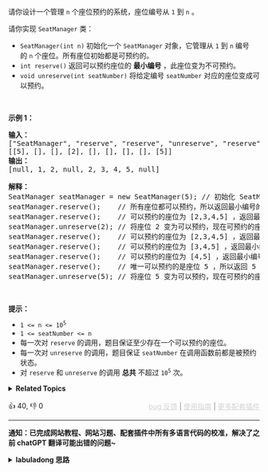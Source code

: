 <p>请你设计一个管理 <code>n</code>&nbsp;个座位预约的系统，座位编号从&nbsp;<code>1</code>&nbsp;到&nbsp;<code>n</code>&nbsp;。</p>

<p>请你实现&nbsp;<code>SeatManager</code>&nbsp;类：</p>

<ul> 
 <li><code>SeatManager(int n)</code>&nbsp;初始化一个&nbsp;<code>SeatManager</code>&nbsp;对象，它管理从 <code>1</code>&nbsp;到 <code>n</code>&nbsp;编号的&nbsp;<code>n</code>&nbsp;个座位。所有座位初始都是可预约的。</li> 
 <li><code>int reserve()</code>&nbsp;返回可以预约座位的&nbsp;<strong>最小编号</strong>&nbsp;，此座位变为不可预约。</li> 
 <li><code>void unreserve(int seatNumber)</code>&nbsp;将给定编号&nbsp;<code>seatNumber</code>&nbsp;对应的座位变成可以预约。</li> 
</ul>

<p>&nbsp;</p>

<p><strong>示例 1：</strong></p>

<pre><strong>输入：</strong>
["SeatManager", "reserve", "reserve", "unreserve", "reserve", "reserve", "reserve", "reserve", "unreserve"]
[[5], [], [], [2], [], [], [], [], [5]]
<strong>输出：</strong>
[null, 1, 2, null, 2, 3, 4, 5, null]

<strong>解释：</strong>
SeatManager seatManager = new SeatManager(5); // 初始化 SeatManager ，有 5 个座位。
seatManager.reserve();    // 所有座位都可以预约，所以返回最小编号的座位，也就是 1 。
seatManager.reserve();    // 可以预约的座位为 [2,3,4,5] ，返回最小编号的座位，也就是 2 。
seatManager.unreserve(2); // 将座位 2 变为可以预约，现在可预约的座位为 [2,3,4,5] 。
seatManager.reserve();    // 可以预约的座位为 [2,3,4,5] ，返回最小编号的座位，也就是 2 。
seatManager.reserve();    // 可以预约的座位为 [3,4,5] ，返回最小编号的座位，也就是 3 。
seatManager.reserve();    // 可以预约的座位为 [4,5] ，返回最小编号的座位，也就是 4 。
seatManager.reserve();    // 唯一可以预约的是座位 5 ，所以返回 5 。
seatManager.unreserve(5); // 将座位 5 变为可以预约，现在可预约的座位为 [5] 。
</pre>

<p>&nbsp;</p>

<p><strong>提示：</strong></p>

<ul> 
 <li><code>1 &lt;= n &lt;= 10<sup>5</sup></code></li> 
 <li><code>1 &lt;= seatNumber &lt;= n</code></li> 
 <li>每一次对&nbsp;<code>reserve</code>&nbsp;的调用，题目保证至少存在一个可以预约的座位。</li> 
 <li>每一次对&nbsp;<code>unreserve</code>&nbsp;的调用，题目保证&nbsp;<code>seatNumber</code>&nbsp;在调用函数前都是被预约状态。</li> 
 <li>对&nbsp;<code>reserve</code> 和&nbsp;<code>unreserve</code>&nbsp;的调用&nbsp;<strong>总共</strong>&nbsp;不超过&nbsp;<code>10<sup>5</sup></code>&nbsp;次。</li> 
</ul>

<details><summary><strong>Related Topics</strong></summary>设计 | 堆（优先队列）</details><br>

<div>👍 40, 👎 0<span style='float: right;'><span style='color: gray;'><a href='https://github.com/labuladong/fucking-algorithm/issues' target='_blank' style='color: lightgray;text-decoration: underline;'>bug 反馈</a> | <a href='https://labuladong.online/algo/fname.html?fname=jb插件简介' target='_blank' style='color: lightgray;text-decoration: underline;'>使用指南</a> | <a href='https://labuladong.online/algo/' target='_blank' style='color: lightgray;text-decoration: underline;'>更多配套插件</a></span></span></div>

<div id="labuladong"><hr>

**通知：已完成网站教程、网站习题、配套插件中所有多语言代码的校准，解决了之前 chatGPT 翻译可能出错的问题~**

<details><summary><strong>labuladong 思路</strong></summary>

<div id="labuladong_solution_zh">

## 基本思路

这题是 [379. 电话目录管理系统](/problems/design-phone-directory) 的进阶版，那一道题返回的空闲号码可以随意，而这道题要求返回**最小**的座位编号。

其实很思路是一样的，只是这里需要用到能够按照元素大小自动排序的数据结构 [优先级队列（二叉堆）](https://labuladong.online/algo/data-structure-basic/binary-heap-basic/)，直接看代码吧。

</div>

**标签：二叉堆，[数据结构](https://labuladong.online/algo/)，[设计](https://labuladong.online/algo/)**

<div id="solution">

## 解法代码



<div class="tab-panel"><div class="tab-nav">
<button data-tab-item="cpp" class="tab-nav-button btn " data-tab-group="default" onclick="switchTab(this)">cpp🤖</button>

<button data-tab-item="python" class="tab-nav-button btn " data-tab-group="default" onclick="switchTab(this)">python🤖</button>

<button data-tab-item="java" class="tab-nav-button btn active" data-tab-group="default" onclick="switchTab(this)">java🟢</button>

<button data-tab-item="go" class="tab-nav-button btn " data-tab-group="default" onclick="switchTab(this)">go🤖</button>

<button data-tab-item="javascript" class="tab-nav-button btn " data-tab-group="default" onclick="switchTab(this)">javascript🤖</button>
</div><div class="tab-content">
<div data-tab-item="cpp" class="tab-item " data-tab-group="default"><div class="highlight">

```cpp
// 注意：cpp 代码由 chatGPT🤖 根据我的 java 代码翻译。
// 本代码的正确性已通过力扣验证，但可能缺失注释。必要时请对照我的 java 代码查看。

#include <queue>

class SeatManager {
    // 利用优先级队列自动排序，队头的元素就是最小的
    std::priority_queue<int, std::vector<int>, std::greater<int>> pq;

public:
    SeatManager(int n) {
        // 初始化所有空闲座位
        for (int i = 1; i <= n; i++) {
            pq.push(i);
        }
    }

    int reserve() {
        // 拿出队头元素（最小）
        int seat = pq.top();
        pq.pop();
        return seat;
    }

    void unreserve(int i) {
        pq.push(i);
    }
};
```

</div></div>

<div data-tab-item="python" class="tab-item " data-tab-group="default"><div class="highlight">

```python
# 注意：python 代码由 chatGPT🤖 根据我的 java 代码翻译。
# 本代码的正确性已通过力扣验证，但可能缺失注释。必要时请对照我的 java 代码查看。

import heapq

class SeatManager:
    # 利用优先级队列自动排序，队头的元素就是最小的
    def __init__(self, n: int):
        # 初始化所有空闲座位
        self.pq = list(range(1, n + 1))
        heapq.heapify(self.pq)

    def reserve(self) -> int:
        # 拿出队头元素（最小）
        return heapq.heappop(self.pq)

    def unreserve(self, i: int) -> None:
        heapq.heappush(self.pq, i)
```

</div></div>

<div data-tab-item="java" class="tab-item active" data-tab-group="default"><div class="highlight">

```java
class SeatManager {
    // 利用优先级队列自动排序，队头的元素就是最小的
    PriorityQueue<Integer> pq = new PriorityQueue<>();

    public SeatManager(int n) {
        // 初始化所有空闲座位
        for (int i = 1; i <= n; i++) {
            pq.offer(i);
        }
    }

    public int reserve() {
        // 拿出队头元素（最小）
        return pq.poll();
    }

    public void unreserve(int i) {
        pq.offer(i);
    }
}
```

</div></div>

<div data-tab-item="go" class="tab-item " data-tab-group="default"><div class="highlight">

```go
// 注意：go 代码由 chatGPT🤖 根据我的 java 代码翻译。
// 本代码的正确性已通过力扣验证，但可能缺失注释。必要时请对照我的 java 代码查看。

import (
	"container/heap"
)

// IntHeap is a min-heap of ints.
type IntHeap []int

func (h IntHeap) Len() int           { return len(h) }
func (h IntHeap) Less(i, j int) bool { return h[i] < h[j] }
func (h IntHeap) Swap(i, j int)      { h[i], h[j] = h[j], h[i] }

func (h *IntHeap) Push(x interface{}) {
	*h = append(*h, x.(int))
}

func (h *IntHeap) Pop() interface{} {
	old := *h
	n := len(old)
	x := old[n-1]
	*h = old[0 : n-1]
	return x
}

// SeatManager definition
type SeatManager struct {
	// 利用优先级队列自动排序，队头的元素就是最小的
	pq IntHeap
}

// Constructor initializes a SeatManager
func Constructor(n int) SeatManager {
	// 初始化所有空闲座位
	pq := make(IntHeap, n)
	for i := 0; i < n; i++ {
		pq[i] = i + 1
	}
	heap.Init(&pq)
	return SeatManager{pq: pq}
}

// Reserve reserves the smallest available seat
func (this *SeatManager) Reserve() int {
	// 拿出队头元素（最小）
	smallest := heap.Pop(&this.pq).(int)
	return smallest
}

// Unreserve unreserves the given seat
func (this *SeatManager) Unreserve(i int) {
	heap.Push(&this.pq, i)
}
```

</div></div>

<div data-tab-item="javascript" class="tab-item " data-tab-group="default"><div class="highlight">

```javascript
// 注意：javascript 代码由 chatGPT🤖 根据我的 java 代码翻译。
// 本代码的正确性已通过力扣验证，但可能缺失注释。必要时请对照我的 java 代码查看。

var SeatManager = function(n) {
    // 利用优先级队列自动排序，队头的元素就是最小的
    this.pq = new MinPriorityQueue();
    
    // 初始化所有空闲座位
    for (let i = 1; i <= n; i++) {
        this.pq.enqueue(i);
    }
};

SeatManager.prototype.reserve = function() {
    // 拿出队头元素（最小）
    return this.pq.dequeue().element;
};

SeatManager.prototype.unreserve = function(i) {
    this.pq.enqueue(i);
};
```

</div></div>
</div></div>

</div>

</details>
</div>

